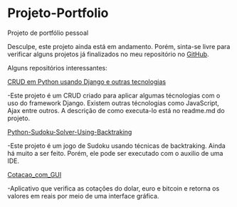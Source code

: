# Projeto-Portfolio
Projeto de portfólio pessoal

Desculpe, este projeto ainda está em andamento. Porém, sinta-se livre para verificar alguns projetos já finalizados no meu repositório no [GitHub](https://github.com/maiconwa). 

Alguns repositórios interessantes:

[CRUD em Python usando Django e outras tecnologias](https://github.com/maiconwa/Projeto-em-Python)

-Este projeto é um CRUD criado para aplicar algumas técnologias com o uso do framework Django. Existem outras técnologias como JavaScript, Ajax entre outros. A descrição de como executa-lo está no readme.md do projeto.

[Python-Sudoku-Solver-Using-Backtraking](https://github.com/maiconwa/Python-Sudoku-Solver-Using-Backtraking)

-Este projeto é um jogo de Sudoku usando técnicas de backtraking. Ainda há muito a ser feito. Porém, ele pode ser executado com o auxilio de uma IDE.

[Cotacao_com_GUI](https://github.com/maiconwa/Cotacao_com_GUI)

-Aplicativo que verifica as cotações do dolar, euro e bitcoin e retorna os valores em reais por meio de uma interface gráfica.
